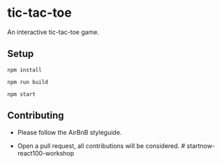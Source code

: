 # tic-tac-toe

An interactive tic-tac-toe game.

## Setup

```
npm install
```
```
npm run build
```
```
npm start
```

## Contributing

* Please follow the AirBnB styleguide.

* Open a pull request, all contributions will be considered.
#   s t a r t n o w - r e a c t 1 0 0 - w o r k s h o p  
 